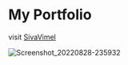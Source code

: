 # My Portfolio
visit [SivaVimel](https://sivavimel.github.io/sivavimelrajhen/)

![Screenshot_20220828-235932](https://user-images.githubusercontent.com/87802556/187089340-e9dbe08f-c36c-4bb5-8b70-2502aea95962.jpg)
